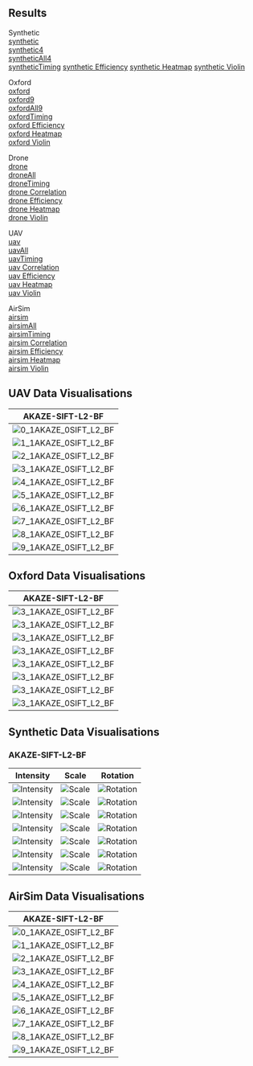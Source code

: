 ## Results

Synthetic  
[synthetic](https://abbaselmas.github.io/Phd-Evaluation/html/synthetic/synthetic.html)  
[synthetic4](https://abbaselmas.github.io/Phd-Evaluation/html/synthetic/synthetic4.html)  
[syntheticAll4](https://abbaselmas.github.io/Phd-Evaluation/html/synthetic/syntheticAll4.html)  
[syntheticTiming](https://abbaselmas.github.io/Phd-Evaluation/html/synthetic/syntheticTiming.html)
[synthetic Efficiency](https://abbaselmas.github.io/Phd-Evaluation/html/synthetic/synthetic_Efficiency.html)
[synthetic Heatmap](https://abbaselmas.github.io/Phd-Evaluation/html/synthetic/synthetic_Heatmap.html)
[synthetic Violin](https://abbaselmas.github.io/Phd-Evaluation/html/synthetic/synthetic_Violin.html)

Oxford  
[oxford](https://abbaselmas.github.io/Phd-Evaluation/html/oxford/oxford.html)  
[oxford9](https://abbaselmas.github.io/Phd-Evaluation/html/oxford/oxford9.html)  
[oxfordAll9](https://abbaselmas.github.io/Phd-Evaluation/html/oxford/oxfordAll9.html)  
[oxfordTiming](https://abbaselmas.github.io/Phd-Evaluation/html/oxford/oxfordTiming.html)  
[oxford Efficiency](https://abbaselmas.github.io/Phd-Evaluation/html/oxford/oxford_Efficiency.html)  
[oxford Heatmap](https://abbaselmas.github.io/Phd-Evaluation/html/oxford/oxford_Heatmap.html)  
[oxford Violin](https://abbaselmas.github.io/Phd-Evaluation/html/oxford/oxford_Violin.html)

Drone  
[drone](https://abbaselmas.github.io/Phd-Evaluation/html/drone/drone.html)  
[droneAll](https://abbaselmas.github.io/Phd-Evaluation/html/drone/droneAll.html)  
[droneTiming](https://abbaselmas.github.io/Phd-Evaluation/html/drone/droneTiming.html)  
[drone Correlation](https://abbaselmas.github.io/Phd-Evaluation/html/drone/drone_Correlation.html)  
[drone Efficiency](https://abbaselmas.github.io/Phd-Evaluation/html/drone/drone_Efficiency.html)  
[drone Heatmap](https://abbaselmas.github.io/Phd-Evaluation/html/drone/drone_Heatmap.html)  
[drone Violin](https://abbaselmas.github.io/Phd-Evaluation/html/drone/drone_Violin.html)

UAV  
[uav](https://abbaselmas.github.io/Phd-Evaluation/html/uav/uav.html)  
[uavAll](https://abbaselmas.github.io/Phd-Evaluation/html/uav/uavAll.html)  
[uavTiming](https://abbaselmas.github.io/Phd-Evaluation/html/uav/uavTiming.html)  
[uav Correlation](https://abbaselmas.github.io/Phd-Evaluation/html/uav/uav_Correlation.html)  
[uav Efficiency](https://abbaselmas.github.io/Phd-Evaluation/html/uav/uav_Efficiency.html)  
[uav Heatmap](https://abbaselmas.github.io/Phd-Evaluation/html/uav/uav_Heatmap.html)  
[uav Violin](https://abbaselmas.github.io/Phd-Evaluation/html/uav/uav_Violin.html)

AirSim  
[airsim](https://abbaselmas.github.io/Phd-Evaluation/html/airsim/airsim.html)  
[airsimAll](https://abbaselmas.github.io/Phd-Evaluation/html/airsim/airsimAll.html)  
[airsimTiming](https://abbaselmas.github.io/Phd-Evaluation/html/airsim/airsimTiming.html)  
[airsim Correlation](https://abbaselmas.github.io/Phd-Evaluation/html/airsim/airsim_Correlation.html)  
[airsim Efficiency](https://abbaselmas.github.io/Phd-Evaluation/html/airsim/airsim_Efficiency.html)  
[airsim Heatmap](https://abbaselmas.github.io/Phd-Evaluation/html/airsim/airsim_Heatmap.html)  
[airsim Violin](https://abbaselmas.github.io/Phd-Evaluation/html/airsim/airsim_Violin.html)


## UAV Data Visualisations
|AKAZE-SIFT-L2-BF|
|---|
|![0_1AKAZE_0SIFT_L2_BF](/draws/uav/0_1AKAZE_0SIFT_L2_BF.png)|
|![1_1AKAZE_0SIFT_L2_BF](/draws/uav/1_1AKAZE_0SIFT_L2_BF.png)|
|![2_1AKAZE_0SIFT_L2_BF](/draws/uav/2_1AKAZE_0SIFT_L2_BF.png)|
|![3_1AKAZE_0SIFT_L2_BF](/draws/uav/3_1AKAZE_0SIFT_L2_BF.png)|
|![4_1AKAZE_0SIFT_L2_BF](/draws/uav/4_1AKAZE_0SIFT_L2_BF.png)|
|![5_1AKAZE_0SIFT_L2_BF](/draws/uav/5_1AKAZE_0SIFT_L2_BF.png)|
|![6_1AKAZE_0SIFT_L2_BF](/draws/uav/6_1AKAZE_0SIFT_L2_BF.png)|
|![7_1AKAZE_0SIFT_L2_BF](/draws/uav/7_1AKAZE_0SIFT_L2_BF.png)|
|![8_1AKAZE_0SIFT_L2_BF](/draws/uav/8_1AKAZE_0SIFT_L2_BF.png)|
|![9_1AKAZE_0SIFT_L2_BF](/draws/uav/9_1AKAZE_0SIFT_L2_BF.png)|

## Oxford Data Visualisations
|AKAZE-SIFT-L2-BF|
|---|
|![3_1AKAZE_0SIFT_L2_BF](/draws/bark/3_1AKAZE_0SIFT_L2_BF.png)   |
|![3_1AKAZE_0SIFT_L2_BF](/draws/bikes/3_1AKAZE_0SIFT_L2_BF.png)  |
|![3_1AKAZE_0SIFT_L2_BF](/draws/boat/3_1AKAZE_0SIFT_L2_BF.png)   |
|![3_1AKAZE_0SIFT_L2_BF](/draws/graf/3_1AKAZE_0SIFT_L2_BF.png)   |
|![3_1AKAZE_0SIFT_L2_BF](/draws/leuven/3_1AKAZE_0SIFT_L2_BF.png) |
|![3_1AKAZE_0SIFT_L2_BF](/draws/trees/3_1AKAZE_0SIFT_L2_BF.png)  |
|![3_1AKAZE_0SIFT_L2_BF](/draws/ubc/3_1AKAZE_0SIFT_L2_BF.png)    |
|![3_1AKAZE_0SIFT_L2_BF](/draws/wall/3_1AKAZE_0SIFT_L2_BF.png)   |

## Synthetic Data Visualisations
### AKAZE-SIFT-L2-BF
|Intensity|Scale|Rotation|
|---|---|---|
|![Intensity](/draws/intensity/bird_7_1AKAZE_0SIFT_L2_BF.png)         |![Scale](/draws/scale/bird_4_1AKAZE_0SIFT_L2_BF.png)         |![Rotation](/draws/rot/bird_4_1AKAZE_0SIFT_L2_BF.png)        |
|![Intensity](/draws/intensity/colors_7_1AKAZE_0SIFT_L2_BF.png)       |![Scale](/draws/scale/colors_4_1AKAZE_0SIFT_L2_BF.png)       |![Rotation](/draws/rot/colors_4_1AKAZE_0SIFT_L2_BF.png)      |
|![Intensity](/draws/intensity/dogman_7_1AKAZE_0SIFT_L2_BF.png)       |![Scale](/draws/scale/dogman_4_1AKAZE_0SIFT_L2_BF.png)       |![Rotation](/draws/rot/dogman_4_1AKAZE_0SIFT_L2_BF.png)      |
|![Intensity](/draws/intensity/tempera_7_1AKAZE_0SIFT_L2_BF.png)      |![Scale](/draws/scale/tempera_4_1AKAZE_0SIFT_L2_BF.png)      |![Rotation](/draws/rot/tempera_4_1AKAZE_0SIFT_L2_BF.png)     |
|![Intensity](/draws/intensity/woman_7_1AKAZE_0SIFT_L2_BF.png)        |![Scale](/draws/scale/woman_4_1AKAZE_0SIFT_L2_BF.png)        |![Rotation](/draws/rot/woman_4_1AKAZE_0SIFT_L2_BF.png)       |
|![Intensity](/draws/intensity/wormhole_7_1AKAZE_0SIFT_L2_BF.png)     |![Scale](/draws/scale/wormhole_4_1AKAZE_0SIFT_L2_BF.png)     |![Rotation](/draws/rot/wormhole_4_1AKAZE_0SIFT_L2_BF.png)    |
|![Intensity](/draws/intensity/yard_7_1AKAZE_0SIFT_L2_BF.png)         |![Scale](/draws/scale/yard_4_1AKAZE_0SIFT_L2_BF.png)         |![Rotation](/draws/rot/yard_4_1AKAZE_0SIFT_L2_BF.png)        |


## AirSim Data Visualisations
|AKAZE-SIFT-L2-BF|
|---|
|![0_1AKAZE_0SIFT_L2_BF](/draws/airsim/0_1AKAZE_0SIFT_L2_BF.png)|
|![1_1AKAZE_0SIFT_L2_BF](/draws/airsim/1_1AKAZE_0SIFT_L2_BF.png)|
|![2_1AKAZE_0SIFT_L2_BF](/draws/airsim/2_1AKAZE_0SIFT_L2_BF.png)|
|![3_1AKAZE_0SIFT_L2_BF](/draws/airsim/3_1AKAZE_0SIFT_L2_BF.png)|
|![4_1AKAZE_0SIFT_L2_BF](/draws/airsim/4_1AKAZE_0SIFT_L2_BF.png)|
|![5_1AKAZE_0SIFT_L2_BF](/draws/airsim/5_1AKAZE_0SIFT_L2_BF.png)|
|![6_1AKAZE_0SIFT_L2_BF](/draws/airsim/6_1AKAZE_0SIFT_L2_BF.png)|
|![7_1AKAZE_0SIFT_L2_BF](/draws/airsim/7_1AKAZE_0SIFT_L2_BF.png)|
|![8_1AKAZE_0SIFT_L2_BF](/draws/airsim/8_1AKAZE_0SIFT_L2_BF.png)|
|![9_1AKAZE_0SIFT_L2_BF](/draws/airsim/9_1AKAZE_0SIFT_L2_BF.png)|